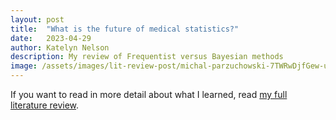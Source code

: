 ```yaml
---
layout: post
title:  "What is the future of medical statistics?"
date:   2023-04-29
author: Katelyn Nelson
description: My review of Frequentist versus Bayesian methods
image: /assets/images/lit-review-post/michal-parzuchowski-7TWRwDjfGew-unsplash.jpg
---
```







If you want to read in more detail about what I learned, read [my full literature review](https://github.com/katelynnelson38/stat386-projects/blob/main/assets/medical-statistics-lit-review.pdf).
